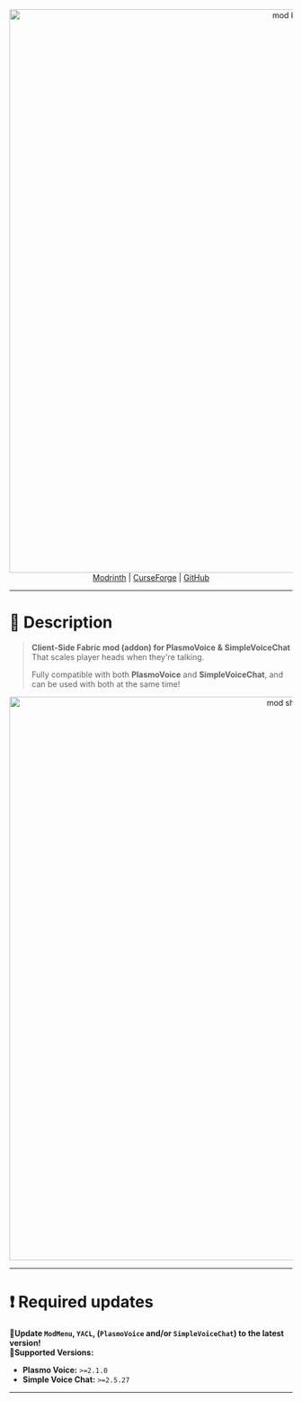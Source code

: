 <div align="center">
  <img src="https://cdn.modrinth.com/data/Os35nfkh/images/5bd3ef3d021de23d80e81918bd8ed49ce89c56f4.png" width="1000px" alt="mod banner"/>
  <div>
    <a href="https://modrinth.com/mod/talkingheads">Modrinth</a>
    <span> | </span>
    <a href="https://www.curseforge.com/minecraft/mc-mods/talkingheads">CurseForge</a>
    <span> | </span>
    <a href="https://github.com/ZipeStudio/TalkingHeads">GitHub</a>
  </div>
</div>

---

# 💬 Description
> **Client-Side Fabric mod (addon) for PlasmoVoice & SimpleVoiceChat**  
> That scales player heads when they're talking.  
>
> Fully compatible with both **PlasmoVoice** and **SimpleVoiceChat**, and can be used with both at the same time!

<div align="center">
  <img src="https://cdn.modrinth.com/data/Os35nfkh/images/b01581dd52e32d703fbb5605f4851fbc639d024e.gif" width="1000px" alt="mod showcase"/>
</div>

---

# ❗ Required updates
🔹**Update `ModMenu`, `YACL`, (`PlasmoVoice` and/or `SimpleVoiceChat`) to the latest version!**  
🔹**Supported Versions:**
- **Plasmo Voice:** `>=2.1.0`
- **Simple Voice Chat:** `>=2.5.27`

---